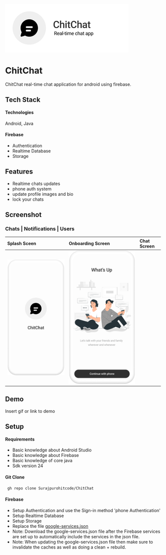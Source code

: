 
![Logo](https://raw.githubusercontent.com/Surajpurohitcode/ChitChat/master/media/logo_for_git.png)


# ChitChat

ChitChat real-time chat application for android using firebase.

## Tech Stack
#### Technologies
Android, Java

#### Firebase
* Authentication
* Realtime Database
* Storage



## Features

- Realtime chats updates
- phone auth system
- update profile images and bio
- lock your chats


## Screenshot

### Chats | Notifications | Users

| Splash Sceen | Onboarding Screen     |    Chat Screen            |
| :-------- | :------- | :------------------------- |
| ![Splash](https://github.com/Surajpurohitcode/ChitChat/blob/master/media/Mockup_01.png) | ![App Screenshot](https://github.com/Surajpurohitcode/ChitChat/blob/master/media/Mockup02.png) |  |

## Demo

Insert gif or link to demo


## Setup

#### Requirements
* Basic knowledge about Android Studio
* Basic knowledge about Firebase
* Basic knowledge of core java
* Sdk version 24

#### Git Clone
```bash
 gh repo clone Surajpurohitcode/ChitChat
```

#### Firebase
 * Setup Authentication and use the Sign-in method 'phone Authentication'
 * Setup Realtime Database
 * Setup Storage
 * Replace the file [google-services.json](app/google-services.json)
 * Note: Download the google-services.json file after the Firebase services are set up to automatically include the services in the json file.
 * Note: When updating the google-services.json file then make sure to invalidate the caches as well as doing a clean + rebuild.
    
